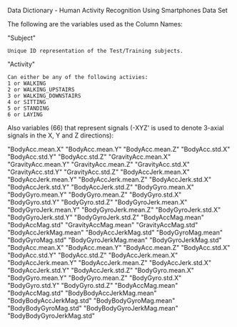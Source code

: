 Data Dictionary - Human Activity Recognition Using Smartphones Data Set

The following are the variables used as the Column Names:

"Subject"

    Unique ID representation of the Test/Training subjects.
    
"Activity"

    Can either be any of the following activies:
    1 or WALKING
    2 or WALKING_UPSTAIRS
    3 or WALKING_DOWNSTAIRS
    4 or SITTING
    5 or STANDING
    6 or LAYING

Also variables (66) that represent signals (-XYZ' is used to denote 3-axial signals in the X, Y and Z directions):

  "BodyAcc.mean.X"
  "BodyAcc.mean.Y"
  "BodyAcc.mean.Z"
  "BodyAcc.std.X"
  "BodyAcc.std.Y"
  "BodyAcc.std.Z"
  "GravityAcc.mean.X"
  "GravityAcc.mean.Y"
  "GravityAcc.mean.Z"
  "GravityAcc.std.X"
  "GravityAcc.std.Y"
  "GravityAcc.std.Z"
  "BodyAccJerk.mean.X"
  "BodyAccJerk.mean.Y"
  "BodyAccJerk.mean.Z"
  "BodyAccJerk.std.X"
  "BodyAccJerk.std.Y"
  "BodyAccJerk.std.Z"
  "BodyGyro.mean.X"
  "BodyGyro.mean.Y"
  "BodyGyro.mean.Z"
  "BodyGyro.std.X"
  "BodyGyro.std.Y"
  "BodyGyro.std.Z"
  "BodyGyroJerk.mean.X"
  "BodyGyroJerk.mean.Y"
  "BodyGyroJerk.mean.Z"
  "BodyGyroJerk.std.X"
  "BodyGyroJerk.std.Y"
  "BodyGyroJerk.std.Z"
  "BodyAccMag.mean"
  "BodyAccMag.std"
  "GravityAccMag.mean"
  "GravityAccMag.std"
  "BodyAccJerkMag.mean"
  "BodyAccJerkMag.std"
  "BodyGyroMag.mean"
  "BodyGyroMag.std"
  "BodyGyroJerkMag.mean"
  "BodyGyroJerkMag.std"
  "BodyAcc.mean.X"
  "BodyAcc.mean.Y"
  "BodyAcc.mean.Z"
  "BodyAcc.std.X"
  "BodyAcc.std.Y"
  "BodyAcc.std.Z"
  "BodyAccJerk.mean.X"
  "BodyAccJerk.mean.Y"
  "BodyAccJerk.mean.Z"
  "BodyAccJerk.std.X"
  "BodyAccJerk.std.Y"
  "BodyAccJerk.std.Z"
  "BodyGyro.mean.X"
  "BodyGyro.mean.Y"
  "BodyGyro.mean.Z"
  "BodyGyro.std.X"
  "BodyGyro.std.Y"
  "BodyGyro.std.Z"
  "BodyAccMag.mean"
  "BodyAccMag.std"
  "BodyBodyAccJerkMag.mean"
  "BodyBodyAccJerkMag.std"
  "BodyBodyGyroMag.mean"
  "BodyBodyGyroMag.std"
  "BodyBodyGyroJerkMag.mean"
  "BodyBodyGyroJerkMag.std"
